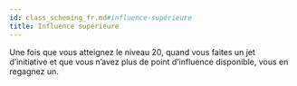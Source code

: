```yaml
---
id: class_scheming_fr.md#influence-supérieure
title: Influence supérieure
---
```


Une fois que vous atteignez le niveau 20, quand vous faites un jet d’initiative et que vous n’avez plus de point d’influence disponible, vous en regagnez un.

